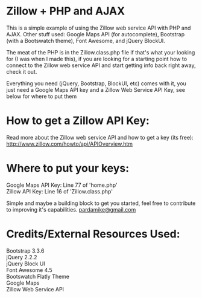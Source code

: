 # Zillow + PHP and AJAX

This is a simple example of using the Zillow web service API with PHP and AJAX.  Other stuff used: Google Maps API (for autocomplete), Bootstrap (with a Bootswatch theme), Font Awesome, and jQuery BlockUI.  

The meat of the PHP is in the Zillow.class.php file if that's what your looking for (I was when I made this), if you are looking for a starting point how to connect to the Zillow web service API and start getting info back right away, check it out.

Everything you need (jQuery, Bootstrap, BlockUI, etc) comes with it, you just need a Google Maps API key and a Zillow Web Service API Key, see below for where to put them

# How to get a Zillow API Key:
Read more about the Zillow web service API and how to get a key (its free):
http://www.zillow.com/howto/api/APIOverview.htm

# Where to put your keys:
Google Maps API Key: Line 77 of 'home.php'
<br>
Zillow API Key: Line 16 of 'Zillow.class.php'

Simple and maybe a building block to get you started, feel free to contribute to improving it's capabilities.  pardamike@gmail.com

# Credits/External Resources Used:

Bootstrap 3.3.6
<br>
jQuery 2.2.2
<br>
jQuery Block UI
<br>
Font Awesome 4.5
<br>
Bootswatch Flatly Theme
<br>
Google Maps
<br>
Zillow Web Service API
